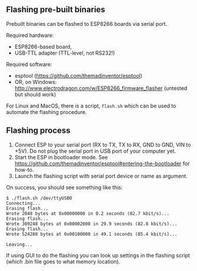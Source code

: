 Flashing pre-built binaries
----------------------------------

Prebuilt binaries can be flashed to ESP8266 boards via serial port.

Required hardware:
* ESP8266-based board,
* USB-TTL adapter (TTL-level, not RS232!)

Required software:
* esptool (https://github.com/themadinventor/esptool)
* OR, on Windows: http://www.electrodragon.com/w/ESP8266_firmware_flasher
  (untested but should work)

For Linux and MacOS, there is a script, `flash.sh` which can be used to
automate the flashing procedure.

Flashing process
------------------------

1. Connect ESP to your serial port (RX to TX, TX to RX, GND to GND, VIN to
   +5V). Do not plug the serial port in USB port of your computer yet.
2. Start the ESP in bootloader mode. See
   https://github.com/themadinventor/esptool#entering-the-bootloader for
   how-to.
3. Launch the flashing script with serial port device or name as argument.

On success, you should see something like this:

    $ ./flash.sh /dev/ttyUSB0
    Connecting...
    Erasing flash...
    Wrote 2048 bytes at 0x00000000 in 0.2 seconds (82.7 kbit/s)...
    Erasing flash...
    Wrote 309248 bytes at 0x00002000 in 29.9 seconds (82.8 kbit/s)...
    Erasing flash...
    Wrote 524288 bytes at 0x00100000 in 49.1 seconds (85.4 kbit/s)...

    Leaving...

If using GUI to do the flashing you can look up settings in the flashing script
(which .bin file goes to what memory location).
